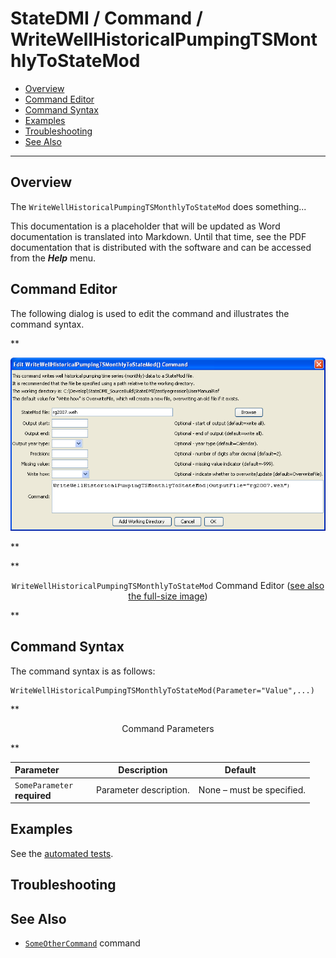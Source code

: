 # StateDMI / Command / WriteWellHistoricalPumpingTSMonthlyToStateMod #

* [Overview](#overview)
* [Command Editor](#command-editor)
* [Command Syntax](#command-syntax)
* [Examples](#examples)
* [Troubleshooting](#troubleshooting)
* [See Also](#see-also)

-------------------------

## Overview ##

The `WriteWellHistoricalPumpingTSMonthlyToStateMod` does something...

This documentation is a placeholder that will be updated as Word documentation is translated into Markdown.
Until that time, see the PDF documentation that is distributed with the software and can be accessed
from the ***Help*** menu.

## Command Editor ##

The following dialog is used to edit the command and illustrates the command syntax.

**<p style="text-align: center;">
![WriteWellHistoricalPumpingTSMonthlyToStateMod](WriteWellHistoricalPumpingTSMonthlyToStateMod.png)
</p>**

**<p style="text-align: center;">
`WriteWellHistoricalPumpingTSMonthlyToStateMod` Command Editor (<a href="../WriteWellHistoricalPumpingTSMonthlyToStateMod.png">see also the full-size image</a>)
</p>**

## Command Syntax ##

The command syntax is as follows:

```text
WriteWellHistoricalPumpingTSMonthlyToStateMod(Parameter="Value",...)
```
**<p style="text-align: center;">
Command Parameters
</p>**

| **Parameter**&nbsp;&nbsp;&nbsp;&nbsp;&nbsp;&nbsp;&nbsp;&nbsp;&nbsp;&nbsp;&nbsp;&nbsp; | **Description** | **Default**&nbsp;&nbsp;&nbsp;&nbsp;&nbsp;&nbsp;&nbsp;&nbsp;&nbsp;&nbsp; |
| --------------|-----------------|----------------- |
|`SomeParameter`<br>**required**|Parameter description.|None – must be specified.|

## Examples ##

See the [automated tests](https://github.com/OpenCDSS/cdss-app-statedmi-test/tree/master/test/regression/commands/WriteWellHistoricalPumpingTSMonthlyToStateMod).

## Troubleshooting ##

## See Also ##

* [`SomeOtherCommand`](../SomeOtherCommand/SomeOtherCommand) command

